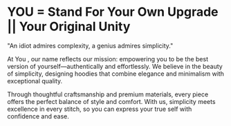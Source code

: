 # YOU = Stand For Your Own Upgrade || Your Original Unity
"An idiot admires complexity, a genius admires simplicity."

At You , our name reflects our mission: empowering you to be the best version of yourself—authentically and effortlessly. We believe in the beauty of simplicity, designing hoodies that combine elegance and minimalism with exceptional quality.

Through thoughtful craftsmanship and premium materials, every piece offers the perfect balance of style and comfort. With us, simplicity meets excellence in every stitch, so you can express your true self with confidence and ease.

